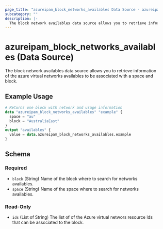 ```yaml
---
page_title: "azureipam_block_networks_availables Data Source - azureipam"
subcategory: ""
description: |-
  The block network availables data source allows you to retrieve information of the azure virtual networks availables to be associated with a space and block.
---
```


# azureipam_block_networks_availables (Data Source)

The block network availables data source allows you to retrieve information of the azure virtual networks availables to be associated with a space and block.

## Example Usage

```terraform
# Returns one block with network and usage information
data "azureipam_block_networks_availables" "example" {
  space = "au"
  block = "AustraliaEast"
}
output "availables" {
  value = data.azureipam_block_networks_availables.example
}
```

<!-- schema generated by tfplugindocs -->
## Schema

### Required

- `block` (String) Name of the block where to search for networks availables.
- `space` (String) Name of the space where to search for networks availables.

### Read-Only

- `ids` (List of String) The list of of the Azure virtual networs resource Ids that can be associated to the block.
